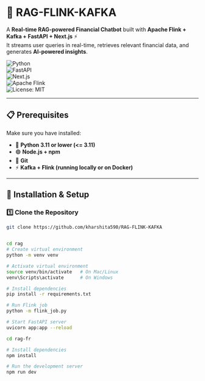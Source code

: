 # 🚀 RAG-FLINK-KAFKA

A **Real-time RAG-powered Financial Chatbot** built with **Apache Flink + Kafka + FastAPI + Next.js** ⚡  
It streams user queries in real-time, retrieves relevant financial data, and generates **AI-powered insights**.  

![Python](https://img.shields.io/badge/Python-3.11-blue?logo=python)  
![FastAPI](https://img.shields.io/badge/FastAPI-0.100+-green?logo=fastapi)  
![Next.js](https://img.shields.io/badge/Next.js-13-black?logo=next.js)  
![Apache Flink](https://img.shields.io/badge/Flink-Kafka-orange?logo=apacheflink)  
![License: MIT](https://img.shields.io/badge/License-MIT-yellow.svg)

---

## 📋 Prerequisites
Make sure you have installed:
- 🐍 **Python 3.11 or lower (<= 3.11)**  
- 🟢 **Node.js + npm**  
- 🌱 **Git**  
- ⚡ **Kafka + Flink (running locally or on Docker)**  

---

## 🔧 Installation & Setup  

### 1️⃣ Clone the Repository  
```bash
git clone https://github.com/kharshita590/RAG-FLINK-KAFKA


cd rag
# Create virtual environment
python -m venv venv

# Activate virtual environment
source venv/bin/activate   # On Mac/Linux
venv\Scripts\activate      # On Windows

# Install dependencies
pip install -r requirements.txt

# Run Flink job
python -m flink_job.py

# Start FastAPI server
uvicorn app:app --reload

cd rag-fr

# Install dependencies
npm install

# Run the development server
npm run dev
